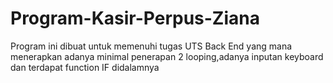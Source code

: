 # Program-Kasir-Perpus-Ziana
Program ini dibuat untuk memenuhi tugas UTS Back End yang mana menerapkan adanya minimal penerapan 2 looping,adanya inputan keyboard dan terdapat function IF didalamnya
